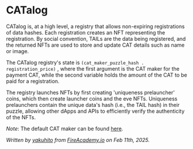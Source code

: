 # CATalog

CATalog is, at a high level, a registry that allows non-expiring registrations of data hashes. Each registration creates an NFT representing the registration. By social convention, TAILs are the data being registered, and the returned NFTs are used to store and update CAT details such as name or image.

The CATalog registry's state is `(cat_maker_puzzle_hash . registration_price)` , where the first argument is the CAT maker for the payment CAT, while the second variable holds the amount of the CAT to be paid for a registration.

The registry launches NFTs by first creating 'uniqueness prelauncher' coins, which then create launcher coins and the eve NFTs. Uniqueness prelaunchers contain the unique data's hash (i.e., the TAIL hash) in their puzzle, allowing other dApps and APIs to efficiently verify the authenticity of the NFTs.&#x20;

_Note_: The default CAT maker can be found [here](https://github.com/Yakuhito/slot-machine/blob/master/puzzles/nft/uniqueness_prelauncher.clsp).

_Written by_ [_yakuhito_](https://x.com/yakuh1t0) _from_ [_FireAcademy.io_](https://fireacademy.io/) _on Feb 11th, 2025._

